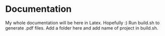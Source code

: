 # Documentation
My whole documentation will be here in Latex. Hopefully :)
Run build.sh to generate .pdf files. 
Add a folder here and add name of project in build.sh.
